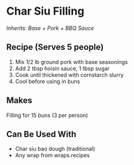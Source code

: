 # Char Siu Filling

*Inherits: Base + Pork + BBQ Sauce*

## Recipe (Serves 5 people)
1. Mix 1/2 lb ground pork with base seasonings
2. Add 2 tbsp hoisin sauce, 1 tbsp sugar
3. Cook until thickened with cornstarch slurry
4. Cool before using in buns

## Makes
Filling for 15 buns (3 per person)

## Can Be Used With
- Char siu bao dough (traditional)
- Any wrap from wraps.recipes
